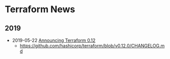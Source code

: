 
# Terraform News 

## 2019 
- 2019-05-22 [Announcing Terraform 0.12](https://www.hashicorp.com/blog/announcing-terraform-0-12)
  + https://github.com/hashicorp/terraform/blob/v0.12.0/CHANGELOG.md




